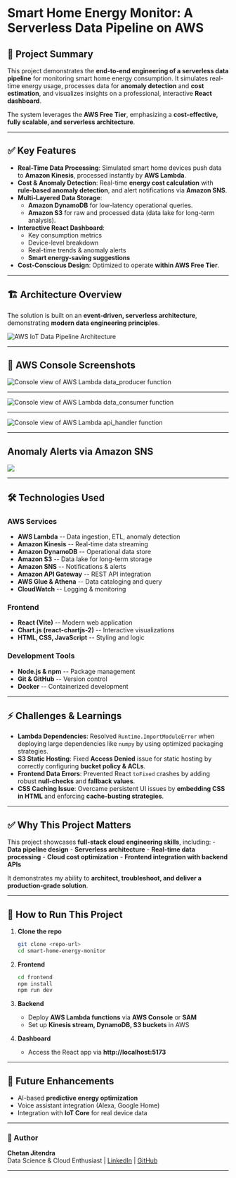 # Smart Home Energy Monitor: A Serverless Data Pipeline on AWS

## 📌 Project Summary

This project demonstrates the **end-to-end engineering of a serverless
data pipeline** for monitoring smart home energy consumption. It
simulates real-time energy usage, processes data for **anomaly
detection** and **cost estimation**, and visualizes insights on a
professional, interactive **React dashboard**.

The system leverages the **AWS Free Tier**, emphasizing a
**cost-effective, fully scalable, and serverless architecture**.

------------------------------------------------------------------------

## ✅ Key Features

-   **Real-Time Data Processing**: Simulated smart home devices push
    data to **Amazon Kinesis**, processed instantly by **AWS Lambda**.
-   **Cost & Anomaly Detection**: Real-time **energy cost calculation**
    with **rule-based anomaly detection**, and alert notifications via
    **Amazon SNS**.
-   **Multi-Layered Data Storage**:
    -   **Amazon DynamoDB** for low-latency operational queries.
    -   **Amazon S3** for raw and processed data (data lake for
        long-term analysis).
-   **Interactive React Dashboard**:
    -   Key consumption metrics
    -   Device-level breakdown
    -   Real-time trends & anomaly alerts
    -   **Smart energy-saving suggestions**
-   **Cost-Conscious Design**: Optimized to operate **within AWS Free
    Tier**.

------------------------------------------------------------------------

## 🏗️ Architecture Overview

The solution is built on an **event-driven, serverless architecture**,
demonstrating **modern data engineering principles**.

![AWS IoT Data Pipeline Architecture](images/architecture.png)
  

------------------------------------------------------------------------

## 📸 AWS Console Screenshots
![Console view of AWS Lambda data_producer function](images/data_producer.png)

------------------------------------------------------------------------

![Console view of AWS Lambda data_consumer function](images/data_consumer.png)

------------------------------------------------------------------------

![Console view of AWS Lambda api_handler function](images/api_handler.png)

------------------------------------------------------------------------

## Anomaly Alerts via Amazon SNS 
![](images/Email_Alerts.png)

------------------------------------------------------------------------

## 🛠️ Technologies Used

### **AWS Services**

-   **AWS Lambda** -- Data ingestion, ETL, anomaly detection
-   **Amazon Kinesis** -- Real-time data streaming
-   **Amazon DynamoDB** -- Operational data store
-   **Amazon S3** -- Data lake for long-term storage
-   **Amazon SNS** -- Notifications & alerts
-   **Amazon API Gateway** -- REST API integration
-   **AWS Glue & Athena** -- Data cataloging and query
-   **CloudWatch** -- Logging & monitoring

### **Frontend**

-   **React (Vite)** -- Modern web application
-   **Chart.js (react-chartjs-2)** -- Interactive visualizations
-   **HTML, CSS, JavaScript** -- Styling and logic

### **Development Tools**

-   **Node.js & npm** -- Package management
-   **Git & GitHub** -- Version control
-   **Docker** -- Containerized development

------------------------------------------------------------------------

## ⚡ Challenges & Learnings

-   **Lambda Dependencies**: Resolved `Runtime.ImportModuleError` when
    deploying large dependencies like `numpy` by using optimized
    packaging strategies.
-   **S3 Static Hosting**: Fixed **Access Denied** issue for static
    hosting by correctly configuring **bucket policy & ACLs**.
-   **Frontend Data Errors**: Prevented React `toFixed` crashes by
    adding robust **null-checks** and **fallback values**.
-   **CSS Caching Issue**: Overcame persistent UI issues by **embedding
    CSS in HTML** and enforcing **cache-busting strategies**.

------------------------------------------------------------------------

## ✅ Why This Project Matters

This project showcases **full-stack cloud engineering skills**,
including: - **Data pipeline design** - **Serverless architecture** -
**Real-time data processing** - **Cloud cost optimization** - **Frontend
integration with backend APIs**

It demonstrates my ability to **architect, troubleshoot, and deliver a
production-grade solution**.

------------------------------------------------------------------------

## 🚀 How to Run This Project

1.  **Clone the repo**

    ``` bash
    git clone <repo-url>
    cd smart-home-energy-monitor
    ```

2.  **Frontend**

    ``` bash
    cd frontend
    npm install
    npm run dev
    ```

3.  **Backend**

    -   Deploy **AWS Lambda functions** via **AWS Console** or **SAM**
    -   Set up **Kinesis stream, DynamoDB, S3 buckets** in AWS

4.  **Dashboard**

    -   Access the React app via **http://localhost:5173**

------------------------------------------------------------------------

## 📌 Future Enhancements

-   AI-based **predictive energy optimization**
-   Voice assistant integration (Alexa, Google Home)
-   Integration with **IoT Core** for real device data

------------------------------------------------------------------------

### 👤 Author

**Chetan Jitendra**\
Data Science & Cloud Enthusiast \| [LinkedIn](#) \| [GitHub](#)

------------------------------------------------------------------------
